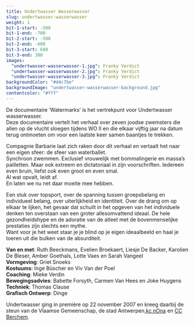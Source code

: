 ```yaml
---
title: Undertwasser Wasserwasser
slug: undertwasser-wasserwasser
weight: 1
bit-1-start: -500
bit-1-end: -700
bit-2-start: -500
bit-2-end: -600
bit-3-start: 600
bit-3-end: 300
images:
  "undertwasser-wasserwasser-1.jpg": Franky Verdict
  "undertwasser-wasserwasser-2.jpg": Franky Verdict
  "undertwasser-wasserwasser-3.jpg": Franky Verdict
backgroundColor: "#d4c7be"
backgroundImage: "undertwasser-wasserwasser-background.jpg"
contentcolor: "#fff"
---
```

<style>
  #background-bit-1 {
    width: 100%;
    height: 2000px;
    position: absolute;
    top: 0;
    background: url({{ .Site.BaseURL }}img/undertwasser-wasserwasser-bit-1.gif) no-repeat 0% 50%;
  }
  #background-bit-2 {
    width: 100%;
    height: 2000px;
    position: absolute;
    top: 30px;
    background: url({{ .Site.BaseURL }}img/undertwasser-wasserwasser-bit-2.gif) no-repeat 0% 50%;
  }
  #background-bit-3 {
    width: 100%;
    height: 667px;
    position: absolute;
    top: 100px;
    background: url({{ .Site.BaseURL }}img/undertwasser-wasserwasser-bit-3.png) no-repeat top right;
  }
</style>
De documentaire ‘Watermarks’ is het vertrekpunt voor Undertwasser wasserwasser.<br>
Deze documentaire vertelt het verhaal over zeven joodse zwemsters die allen op de vlucht sloegen tijdens WO II en die elkaar vijftig jaar na datum terug ontmoeten om voor een laatste keer samen baantjes te trekken.

Compagnie Barbarie laat zich raken door dit verhaal en vertaalt het naar een eigen sfeer: de sfeer van waterballet.<br>
Synchroon zwemmen. Exclusief vrouwelijk met bommalingerie en massa’s pailletten. Maar ook extreem en dictatoriaal in zijn voorschriften. Iedereen even bruin, liefst ook even groot en even smal.<br>
Al wat opvalt, leidt af.<br>
En laten we nu net daar moeite mee hebben.<br>

Een stuk over topsport, over de spanning tussen groepsbelang en individueel belang, over uiterlijkheid en identiteit.
Over de drang om op elkaar te lijken, het gevaar dat schuilt in het opgeven van het individuele denken ten overstaan van een groter allesomvattend ideaal.
De hele gezondheidshype en de adoratie van de atleet met de bovenmenselijke prestaties zijn slechts een mythe.<br>
Want voor je het weet staar je je blind op je eigen ideaalbeeld en haal je toeren uit die bulken van de absurditeit.

**Van en met**: Ruth Beeckmans, Evelien Broekaert, Liesje De Backer, Karolien De Bleser, Amber Goethals, Lotte Vaes en Sarah Vangeel<br>
**Vormgeving**: Griet Snoeks<br>
**Kostuums**: Inge Büscher en Viv Van der Poel<br>
**Coaching**: Mieke Verdin <br>
**Bewegingsadvies**: Babette Forsyth, Carmen Van Hees en Joke Huygens<br>
**Techniek**: Thomas Clause <br>
**Grafisch Ontwerp**: Dinge



Undertwasser ging in première op 22 november 2007 en kreeg daarbij de steun van de Vlaamse Gemeenschap, de stad Antwerpen,<a href="http:www.kcnona.be/">kc nOna</a> en <a href="http://www.ccberchem.be/">CC Berchem</a>.


